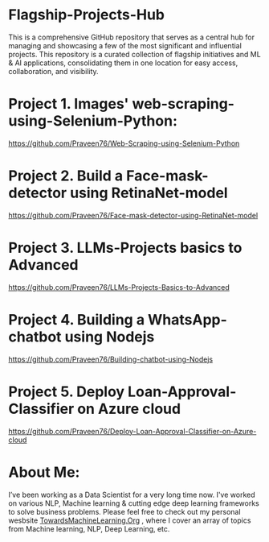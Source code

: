 # Flagship-Projects-Hub

This is a comprehensive GitHub repository that serves as a central hub for managing and showcasing a few of the most significant and influential projects. This repository is a curated collection of flagship initiatives and ML & AI applications, consolidating them in one location for easy access, collaboration, and visibility.

# Project 1. Images' web-scraping-using-Selenium-Python:
https://github.com/Praveen76/Web-Scraping-using-Selenium-Python

# Project 2. Build a Face-mask-detector using RetinaNet-model
https://github.com/Praveen76/Face-mask-detector-using-RetinaNet-model

# Project 3. LLMs-Projects basics to Advanced
https://github.com/Praveen76/LLMs-Projects-Basics-to-Advanced

# Project 4. Building a WhatsApp-chatbot using Nodejs
https://github.com/Praveen76/Building-chatbot-using-Nodejs

# Project 5. Deploy Loan-Approval-Classifier on Azure cloud
https://github.com/Praveen76/Deploy-Loan-Approval-Classifier-on-Azure-cloud

# **About Me:**
I’ve been working as a Data Scientist for a very long time now. I've worked on various NLP, Machine learning & cutting edge deep learning frameworks to solve business problems. Please feel free to check out my personal wesbsite [TowardsMachineLearning.Org](https://towardsmachinelearning.org/) , where I cover an array of topics from Machine learning, NLP, Deep Learning, etc.
